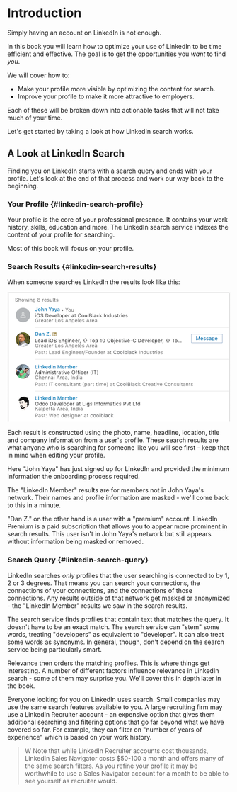 # Introduction

Simply having an account on LinkedIn is not enough. 

[TODO]: # (More in depth on why just having a profile is not enough)

In this book you will learn how to optimize your use of LinkedIn to be time efficient and effective. The goal is to get the opportunities you *want* to find *you*.

We will cover how to:

- Make your profile more visible by optimizing the content for search.
- Improve your profile to make it more attractive to employers.

Each of these will be broken down into actionable tasks that will not take much of your time. 

Let's get started by taking a look at how LinkedIn search works.

## A Look at LinkedIn Search

Finding you on LinkedIn starts with a search query and ends with your profile.  Let's look at the end of that process and work our way back to the beginning. 

### Your Profile {#linkedin-search-profile}

Your profile is the core of your professional presence. It contains your work history, skills, education and more.  The LinkedIn search service indexes the content of your profile for searching. 

Most of this book will focus on your profile.

### Search Results {#linkedin-search-results}

When someone searches LinkedIn the results look like this:

![LinkedIn search results](images/linkedinserpsmall.png)

Each result is constructed using the photo, name, headline, location, title and company information from a user's profile. These search results are what anyone who is searching for someone like you will see first - keep that in mind when editing your profile. 

Here "John Yaya" has just signed up for LinkedIn and provided the minimum information the onboarding process required. 

The "LinkedIn Member" results are for members not in John Yaya's network. Their names and profile information are masked - we'll come back to this in a minute.

"Dan Z." on the other hand is a user with a "premium" account. LinkedIn Premium is a paid subscription that allows you to appear more prominent in search results. This user isn't in John Yaya's network but still appears without information being masked or removed. 

### Search Query {#linkedin-search-query}

LinkedIn searches *only* profiles that the user searching is connected to by 1, 2 or 3 degrees. That means you can search your connections, the connections of your connections, and the connections of those connections. Any results outside of that network get masked or anonymized - the "LinkedIn Member" results we saw in the search results.

The search service finds profiles that contain text that matches the query. It doesn't have to be an exact match. The search service can "stem" some words, treating "developers" as equivalent to "developer". It can also treat some words as synonyms. In general, though, don't depend on the search service being particularly smart. 

Relevance then orders the matching profiles. This is where things get interesting. A number of different factors influence relevance in LinkedIn search - some of them may surprise you. We'll cover this in depth later in the book.

Everyone looking for you on LinkedIn uses search. Small companies may use the same search features available to you. A large recruiting firm may use a LinkedIn Recruiter account - an expensive option that gives them additional searching and filtering options that go far beyond what we have covered so far. For example, they can filter on "number of years of experience" which is based on your work history.

> W Note that while LinkedIn Recruiter accounts cost thousands, LinkedIn Sales Navigator costs $50-100 a month and offers many of the same search filters. As you refine your profile it may be worthwhile to use a Sales Navigator account for a month to be able to see yourself as recruiter would. 


